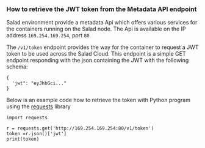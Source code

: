 ### How to retrieve the JWT token from the Metadata API endpoint

Salad environment provide a metadata Api which offers various services for the containers running on the Salad node. The Api is available on the IP address `169.254.169.254`, port `80`

The `/v1/token` endpoint provides the way for the container to request a JWT token to be used across the Salad Cloud. This endpoint is a simple GET endpoint responding with the json containing the JWT with the following schema:

```
{
  'jwt": "eyJhbGci..."
}
```

Below is an example code how to retrieve the token with Python program using the [requests](https://docs.python-requests.org/en/latest/index.html) library

```
import requests

r = requests.get('http://169.254.169.254:80/v1/token')
token =r.json()['jwt']
print(token)
```
